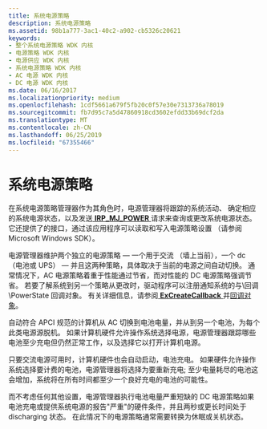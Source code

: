 ```yaml
---
title: 系统电源策略
description: 系统电源策略
ms.assetid: 98b1a777-3ac1-40c2-a902-cb5326c20621
keywords:
- 整个系统电源策略 WDK 内核
- 电源策略 WDK 内核
- 电源供应 WDK 内核
- 系统电源策略 WDK 内核
- AC 电源 WDK 内核
- DC 电源 WDK 内核
ms.date: 06/16/2017
ms.localizationpriority: medium
ms.openlocfilehash: 1cdf5661a679f5fb20c0f57e30e7313736a78019
ms.sourcegitcommit: fb7d95c7a5d47860918cd3602efdd33b69dcf2da
ms.translationtype: MT
ms.contentlocale: zh-CN
ms.lasthandoff: 06/25/2019
ms.locfileid: "67355466"
---
```

# <a name="system-power-policy"></a>系统电源策略





在系统电源策略管理器作为其角色时，电源管理器将跟踪的系统活动、 确定相应的系统电源状态，以及发送[ **IRP\_MJ\_POWER** ](https://docs.microsoft.com/windows-hardware/drivers/kernel/irp-mj-power)请求来查询或更改系统电源状态。 它还提供了的接口，通过该应用程序可以读取和写入电源策略设置 （请参阅 Microsoft Windows SDK）。

电源管理器维护两个独立的电源策略 — 一个用于交流 （墙上当前），一个 dc （电池或 UPS） — 并且这两种策略，具体取决于当前的电源之间自动切换。 通常情况下，AC 电源策略着重于性能通过节省，而对性能的 DC 电源策略强调节省。 若要了解系统到另一个策略从更改时，驱动程序可以注册通知系统的与\\回调\\PowerState 回调对象。 有关详细信息，请参阅[ **ExCreateCallback** ](https://docs.microsoft.com/windows-hardware/drivers/ddi/content/wdm/nf-wdm-excreatecallback)并[回调对象](callback-objects.md)。

自动符合 APCI 规范的计算机从 AC 切换到电池电量，并从到另一个电池，为每个此类电源源脱机。 如果计算机硬件允许操作系统选择电源，电源管理器跟踪哪些电池至少充电但仍然正常工作，以及选择它以打开计算机电源。

只要交流电源可用时，计算机硬件也会自动启动，电池充电。 如果硬件允许操作系统选择要计费的电池，电源管理器将选择为要重新充电; 至少电量耗尽的电池这会增加，系统将在所有时间都至少一个良好充电的电池的可能性。

而不考虑任何其他设置，电源管理器执行电池电量严重短缺的 DC 电源策略如果电池充电或提供系统电源的报告"严重"的硬件条件，并且两秒或更长时间处于 discharging 状态。 在此情况下的电源策略通常需要转换为休眠或关机状态。

 

 




